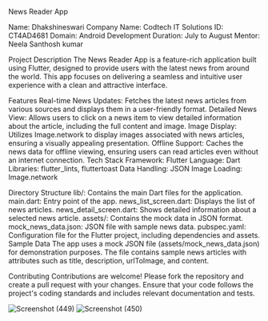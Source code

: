 News Reader App


Name: Dhakshineswari
Company Name: Codtech IT Solutions
ID: CT4AD4681
Domain: Android Development
Duration: July to August
Mentor: Neela Santhosh kumar

Project Description
The News Reader App is a feature-rich application built using Flutter, designed to provide users with the latest news from around the world. This app focuses on delivering a seamless and intuitive user experience with a clean and attractive interface.

Features
Real-time News Updates: Fetches the latest news articles from various sources and displays them in a user-friendly format.
Detailed News View: Allows users to click on a news item to view detailed information about the article, including the full content and image.
Image Display: Utilizes Image.network to display images associated with news articles, ensuring a visually appealing presentation.
Offline Support: Caches the news data for offline viewing, ensuring users can read articles even without an internet connection.
Tech Stack
Framework: Flutter
Language: Dart
Libraries: flutter_lints, fluttertoast
Data Handling: JSON
Image Loading: Image.network

Directory Structure
lib/: Contains the main Dart files for the application.
main.dart: Entry point of the app.
news_list_screen.dart: Displays the list of news articles.
news_detail_screen.dart: Shows detailed information about a selected news article.
assets/: Contains the mock data in JSON format.
mock_news_data.json: JSON file with sample news data.
pubspec.yaml: Configuration file for the Flutter project, including dependencies and assets.
Sample Data
The app uses a mock JSON file (assets/mock_news_data.json) for demonstration purposes. The file contains sample news articles with attributes such as title, description, urlToImage, and content.

Contributing
Contributions are welcome! Please fork the repository and create a pull request with your changes. Ensure that your code follows the project's coding standards and includes relevant documentation and tests.

![Screenshot (449)](https://github.com/user-attachments/assets/72ffc6f6-6106-46e5-9482-fd1cc2c2d61e)
![Screenshot (450)](https://github.com/user-attachments/assets/672f524c-06a1-4449-9fdc-bb35a7ae301f)






